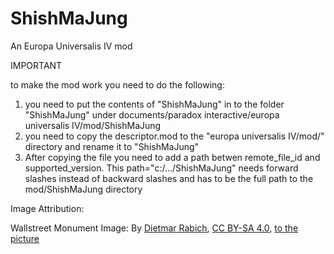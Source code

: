 # ShishMaJung
An Europa Universalis IV mod

IMPORTANT

to make the mod work you need to do the following:

1. you need to put the contents of "ShishMaJung" in to the folder "ShishMaJung" under documents/paradox interactive/europa universalis IV/mod/ShishMaJung
2. you need to copy the descriptor.mod to the "europa universalis IV/mod/" directory and rename it to "ShishMaJung"
3. After copying the file you need to add a path betwen remote_file_id and supported_version. This path="c:/.../ShishMaJung" needs forward slashes instead of backward slashes and has to be the full path to the mod/ShishMaJung directory 

Image Attribution:

Wallstreet Monument Image: By <a href="//commons.wikimedia.org/wiki/User:XRay" title="User:XRay">Dietmar Rabich</a>, <a href="https://creativecommons.org/licenses/by-sa/4.0" title="Creative Commons Attribution-Share Alike 4.0">CC BY-SA 4.0</a>, <a href="https://commons.wikimedia.org/w/index.php?curid=125644831">to the picture</a>

